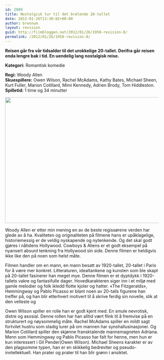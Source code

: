 ```yaml
---
id: 2089
title: Nostalgisk tur til det brølende 20-tallet
date: 2012-01-26T13:30:02+00:00
author: brennum
layout: revision
guid: http://filmbloggen.net/2012/01/26/1958-revision-8/
permalink: /2012/01/26/1958-revision-8/
---
```

**Reisen går fra vår tidsalder til det urokkelige 20-tallet. Derifra går reisen enda lengre bak i tid. En uendelig lang nostalgisk reise.**

**<!--more-->Kategori:** Romantisk komedie

  
**Regi:** Woody Allen  
**Skuespillere:** Owen Wilson, Rachel McAdams, Kathy Bates, Michael Sheen, Kurt Fuller, Marion Cotillard, Mimi Kennedy, Adrien Brody, Tom Hiddleston.  
**Spilletid:** 1 time og 34 minutter

<a href="http://filmbloggen.net/?attachment_id=2067" rel="attachment wp-att-2067"><img class="alignnone size-large wp-image-2067" src="http://filmbloggen.net/wp-content/uploads//2012/01/Midnight_in_Paris_219213a-620x413.jpg" alt="" width="620" height="413" /></a>

Woody Allen er etter min mening en av de beste regissørene verden har glede av å ha. Kvaliteten og originaliteten på filmene hans er upåklagelige, historiemessig er de veldig nyskapende og nytenkende. Og det skal godt gjøres i nåtidens Hollywood. Cowboys & Aliens er et godt eksempel på nyansert absurd tenkning fra Hollywood sin side. Denne filmen er heldigvis ikke like den på noen som helst måte.

Filmen handler om en mann, en mann besatt av 1920-tallet, 20-tallet i Paris for å være mer konkret. Litteraturen, idealtankene og kunsten som ble skapt på 20-tallet fasinerer han meget mye. Denne filmen er et dyptdykk i 1920-tallets vakre og fantasifulle dager. Hovedkarakteren siger inn i et miljø med gamle melodier og folk ikledd flotte kjoler og hatter. &laquo;The Fitzgeralds&raquo;, Hemmingway og Pablo Picasso er blant noen av 20-talls figurene han treffer på, og han blir etterhvert motivert til å skrive ferdig sin novelle, slik at den velleste og

Owen Wilson spiller en rolle han er godt kjent med. En smule nevrotisk, distre og asosial. Denne rollen har han alltid vært flink til å fremvise på en strukturert og nøysommelig måte. Rachel McAdams spiller en mildt sagt fortvilet hustru som stadig lurer på om mannen har synshallusinasjoner. Og Marion Cotillard spiller den skjønne fransktalende mannemagneten Adriana. Menn som Hemmingway og Pablo Picasso har falt for henne, men hun er kun interessert i Gil Pender(Owen Wilson). Michael Sheens karakter er av den plagsomme typen, han er en skikkelig bedreviter og pseudo-inntellektuell. Han prater og prater til han blir grønn i ansiktet.